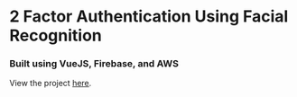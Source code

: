 # 2 Factor Authentication Using Facial Recognition

### Built using VueJS, Firebase, and AWS

View the project [here](https://cyb590-b75b3.web.app).